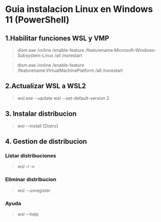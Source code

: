 # Guia instalacion Linux en Windows 11 (PowerShell)

## 1.Habilitar funciones WSL y VMP
>dism.exe /online /enable-feature /featurename:Microsoft-Windows-Subsystem-Linux /all /norestart

>dism.exe /online /enable-feature /featurename:VirtualMachinePlatform /all /norestart

## 2.Actualizar WSL a WSL2
>wsl.exe --update
>wsl --set-default-version 2

## 3. Instalar distribucion
>wsl --install [Distro]

## 4. Gestion de distribucion
### Listar distribuciones
>wsl -l -v

### Eliminar distribucion
>wsl --unregister <Distro>

### Ayuda
>wsl --help
